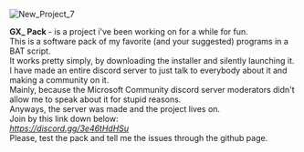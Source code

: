 ![New_Project_7](https://github.com/GalexGX/GXPack/assets/132670526/771a731f-cd63-4930-aa9c-93e613d8f136)

**GX_ Pack** - is a project i've been working on for a while for fun. <br />
This is a software pack of my favorite (and your suggested) programs in a BAT script. <br />
It works pretty simply, by downloading the installer and silently launching it. <br />
I have made an entire discord server to just talk to everybody about it and making a community on it. <br />
Mainly, because the Microsoft Community discord server moderators didn't allow me to speak about it for stupid reasons. <br />
Anyways, the server was made and the project lives on. <br />
Join by this link down below: <br />
*https://discord.gg/3e46tHdHSu* <br />
Please, test the pack and tell me the issues through the github page. <br />

